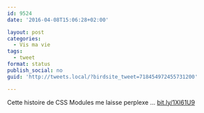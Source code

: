 ```yaml
---
id: 9524
date: '2016-04-08T15:06:28+02:00'

layout: post
categories:
  - Vis ma vie
tags:
  - tweet
format: status
publish_social: no
guid: 'http://tweets.local/?birdsite_tweet=718454972455731200'

---
```


Cette histoire de CSS Modules me laisse perplexe … [bit.ly/1Xl61U9](http://bit.ly/1Xl61U9)